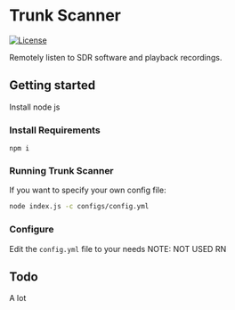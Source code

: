 # Trunk Scanner

[![License](https://img.shields.io/badge/License-GPLv3-blue?style=for-the-badge)](https://www.gnu.org/licenses/gpl-3.0)

Remotely listen to SDR software and playback recordings.

## Getting started

Install node js

### Install Requirements

`npm i`

### Running Trunk Scanner

If you want to specify your own config file:
```bash
node index.js -c configs/config.yml
```

### Configure

Edit the `config.yml` file to your needs NOTE: NOT USED RN

## Todo

A lot